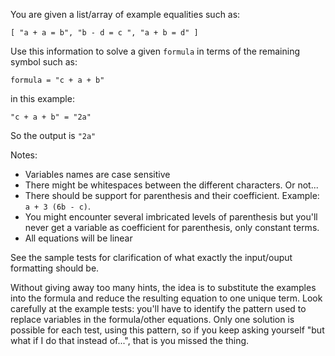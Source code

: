 You are given a list/array of example equalities such as:

    [ "a + a = b", "b - d = c ", "a + b = d" ]

Use this information to solve a given `formula` in terms of the remaining symbol such as:

    formula = "c + a + b"

in this example:

    "c + a + b" = "2a"

So the output is `"2a"`

Notes:

* Variables names are case sensitive
* There might be whitespaces between the different characters. Or not...
* There should be support for parenthesis and their coefficient. Example: `a + 3 (6b - c)`.
* You might encounter several imbricated levels of parenthesis but you'll never get a variable as coefficient for parenthesis, only constant terms.
* All equations will be linear


See the sample tests for clarification of what exactly the input/ouput formatting should be.

Without giving away too many hints, the idea is to substitute the examples into the formula and reduce the resulting equation to one unique term. Look carefully at the example tests: you'll have to identify the pattern used to replace variables in the formula/other equations. Only one solution is possible for each test, using this pattern, so if you keep asking yourself "but what if I do that instead of...", that is you missed the thing.